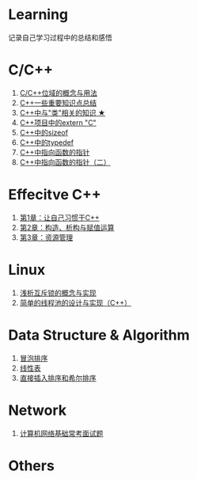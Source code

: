 # Learning
记录自己学习过程中的总结和感悟

# C/C++

1. [C/C++位域的概念与用法](./C++/C位域.md)
2. [C++一些重要知识点总结](./C++/C++知识点总结.md)
3. [C++中与"类"相关的知识 ★](./C++/C++与类有关的注意事项总结.md)
4. [C++项目中的extern "C"](./C++/C++项目中的externC.md)
5. [C++中的sizeof](./C++/C++sizeof()和一道面试题.md)
6. [C++中的typedef](./C++/C++typedef用法小结.md)
7. [C++中指向函数的指针](./C++/C++指向函数的指针.md)
8. [C++中指向函数的指针（二）](./C++/C++指向函数的指针（二）.md)

# Effecitve C++

1. [第1章：让自己习惯于C++](./EffectiveC++/EffectiveC++之一：习惯C++.md)
2. [第2章：构造、析构与赋值运算](./EffectiveC++/EffectiveC++之二：构造析构赋值运算.md)
3. [第3章：资源管理](./EffectiveC++/EffectiveC++之三：资源管理.md)

# Linux

1. [浅析互斥锁的概念与实现](./Linux/互斥锁的实现.md)
2. [简单的线程池的设计与实现（C++）](./Linux/简单线程池的实现C++.md)

# Data Structure & Algorithm

1. [冒泡排序](./Algorithm/冒泡排序.md)
2. [线性表](./Algorithm/线性表.md)
3. [直接插入排序和希尔排序](./Algorithm/直接插入排序与希尔排序.md)

# Network

1. [计算机网络基础常考面试题](./Network/计算机网络基础常考面试题.md)

# Others

